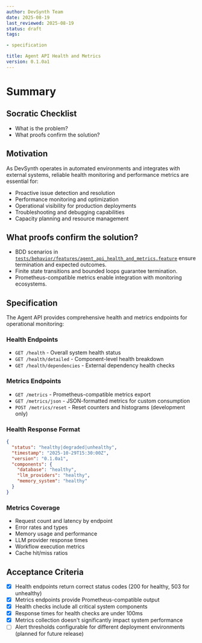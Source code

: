 ```yaml
---
author: DevSynth Team
date: 2025-08-19
last_reviewed: 2025-08-19
status: draft
tags:

- specification

title: Agent API Health and Metrics
version: 0.1.0a1
---
```


<!--
Required metadata fields:
- author: document author
- date: creation date
- last_reviewed: last review date
- status: draft | review | published
- tags: search keywords
- title: short descriptive name
- version: specification version
-->

# Summary

## Socratic Checklist
- What is the problem?
- What proofs confirm the solution?

## Motivation

As DevSynth operates in automated environments and integrates with external systems, reliable health monitoring and performance metrics are essential for:

- Proactive issue detection and resolution
- Performance monitoring and optimization
- Operational visibility for production deployments
- Troubleshooting and debugging capabilities
- Capacity planning and resource management

## What proofs confirm the solution?
- BDD scenarios in [`tests/behavior/features/agent_api_health_and_metrics.feature`](../../tests/behavior/features/agent_api_health_and_metrics.feature) ensure termination and expected outcomes.
- Finite state transitions and bounded loops guarantee termination.
- Prometheus-compatible metrics enable integration with monitoring ecosystems.

## Specification

The Agent API provides comprehensive health and metrics endpoints for operational monitoring:

### Health Endpoints
- `GET /health` - Overall system health status
- `GET /health/detailed` - Component-level health breakdown
- `GET /health/dependencies` - External dependency health checks

### Metrics Endpoints
- `GET /metrics` - Prometheus-compatible metrics export
- `GET /metrics/json` - JSON-formatted metrics for custom consumption
- `POST /metrics/reset` - Reset counters and histograms (development only)

### Health Response Format
```json
{
  "status": "healthy|degraded|unhealthy",
  "timestamp": "2025-10-29T15:30:00Z",
  "version": "0.1.0a1",
  "components": {
    "database": "healthy",
    "llm_providers": "healthy",
    "memory_system": "healthy"
  }
}
```

### Metrics Coverage
- Request count and latency by endpoint
- Error rates and types
- Memory usage and performance
- LLM provider response times
- Workflow execution metrics
- Cache hit/miss ratios

## Acceptance Criteria

- [X] Health endpoints return correct status codes (200 for healthy, 503 for unhealthy)
- [X] Metrics endpoints provide Prometheus-compatible output
- [X] Health checks include all critical system components
- [X] Response times for health checks are under 100ms
- [X] Metrics collection doesn't significantly impact system performance
- [ ] Alert thresholds configurable for different deployment environments (planned for future release)

